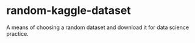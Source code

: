 # random-kaggle-dataset
A means of choosing a random dataset and download it for data science practice.
